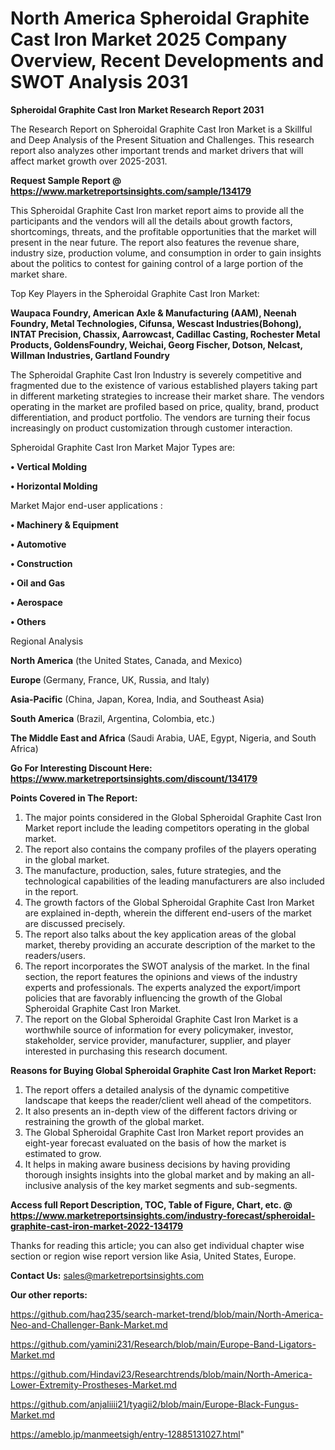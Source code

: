 # North America Spheroidal Graphite Cast Iron Market 2025 Company Overview, Recent Developments and SWOT Analysis 2031

<strong>Spheroidal Graphite Cast Iron Market Research Report 2031</strong>

The Research Report on Spheroidal Graphite Cast Iron Market is a Skillful and Deep Analysis of the Present Situation and Challenges. This research report also analyzes other important trends and market drivers that will affect market growth over 2025-2031.

<strong>Request Sample Report @ <a href=https://www.marketreportsinsights.com/sample/134179>https://www.marketreportsinsights.com/sample/134179</a></strong>

This Spheroidal Graphite Cast Iron market report aims to provide all the participants and the vendors will all the details about growth factors, shortcomings, threats, and the profitable opportunities that the market will present in the near future. The report also features the revenue share, industry size, production volume, and consumption in order to gain insights about the politics to contest for gaining control of a large portion of the market share.

Top Key Players in the Spheroidal Graphite Cast Iron Market:

<strong>Waupaca Foundry, American Axle & Manufacturing (AAM), Neenah Foundry, Metal Technologies, Cifunsa, Wescast Industries(Bohong), INTAT Precision, Chassix, Aarrowcast, Cadillac Casting, Rochester Metal Products, GoldensFoundry, Weichai, Georg Fischer, Dotson, Nelcast, Willman Industries, Gartland Foundry</strong>

The Spheroidal Graphite Cast Iron Industry is severely competitive and fragmented due to the existence of various established players taking part in different marketing strategies to increase their market share. The vendors operating in the market are profiled based on price, quality, brand, product differentiation, and product portfolio. The vendors are turning their focus increasingly on product customization through customer interaction.

Spheroidal Graphite Cast Iron Market Major Types are:

<strong>• Vertical Molding

• Horizontal Molding</strong>

Market Major end-user applications :

<strong>• Machinery & Equipment

• Automotive

• Construction

• Oil and Gas

• Aerospace

• Others</strong>

Regional Analysis

</u><strong><b>North America</b></strong> (the United States, Canada, and Mexico)

<strong><b>Europe </b></strong>(Germany, France, UK, Russia, and Italy)

<strong><b>Asia-Pacific</b></strong> (China, Japan, Korea, India, and Southeast Asia)

<strong><b>South America</b></strong> (Brazil, Argentina, Colombia, etc.)

<strong><b>The Middle East and Africa</b></strong> (Saudi Arabia, UAE, Egypt, Nigeria, and South Africa)

<strong>Go For Interesting Discount Here: <a href=https://www.marketreportsinsights.com/discount/134179>https://www.marketreportsinsights.com/discount/134179</a></strong>

<strong>Points Covered in The Report:</strong>
<ol>
  <li>The major points considered in the Global Spheroidal Graphite Cast Iron Market report include the leading competitors operating in the global market.</li>
  <li>The report also contains the company profiles of the players operating in the global market.</li>
  <li>The manufacture, production, sales, future strategies, and the technological capabilities of the leading manufacturers are also included in the report.</li>
  <li>The growth factors of the Global Spheroidal Graphite Cast Iron Market are explained in-depth, wherein the different end-users of the market are discussed precisely.</li>
  <li>The report also talks about the key application areas of the global market, thereby providing an accurate description of the market to the readers/users.</li>
  <li>The report incorporates the SWOT analysis of the market. In the final section, the report features the opinions and views of the industry experts and professionals. The experts analyzed the export/import policies that are favorably influencing the growth of the Global Spheroidal Graphite Cast Iron Market.</li>
  <li>The report on the Global Spheroidal Graphite Cast Iron Market is a worthwhile source of information for every policymaker, investor, stakeholder, service provider, manufacturer, supplier, and player interested in purchasing this research document.</li>
</ol>
<strong>Reasons for Buying Global Spheroidal Graphite Cast Iron Market Report:</strong>

<ol>
  <li>The report offers a detailed analysis of the dynamic competitive landscape that keeps the reader/client well ahead of the competitors.</li>
  <li>It also presents an in-depth view of the different factors driving or restraining the growth of the global market.</li>
  <li>The Global Spheroidal Graphite Cast Iron Market report provides an eight-year forecast evaluated on the basis of how the market is estimated to grow.</li>
  <li>It helps in making aware business decisions by having providing thorough insights insights into the global market and by making an all-inclusive analysis of the key market segments and sub-segments.</li>
</ol>
<strong>Access full Report Description, TOC, Table of Figure, Chart, etc. @ <a href=https://www.marketreportsinsights.com/industry-forecast/spheroidal-graphite-cast-iron-market-2022-134179>https://www.marketreportsinsights.com/industry-forecast/spheroidal-graphite-cast-iron-market-2022-134179</a></strong>


Thanks for reading this article; you can also get individual chapter wise section or region wise report version like Asia, United States, Europe.

<strong>Contact Us:</strong>
sales@marketreportsinsights.com

<strong>Our other reports:</strong>

<a href=https://github.com/haq235/search-market-trend/blob/main/North-America-Neo-and-Challenger-Bank-Market.md>https://github.com/haq235/search-market-trend/blob/main/North-America-Neo-and-Challenger-Bank-Market.md</a>

<a href=https://github.com/yamini231/Research/blob/main/Europe-Band-Ligators-Market.md>https://github.com/yamini231/Research/blob/main/Europe-Band-Ligators-Market.md</a>

<a href=https://github.com/Hindavi23/Researchtrends/blob/main/North-America-Lower-Extremity-Prostheses-Market.md>https://github.com/Hindavi23/Researchtrends/blob/main/North-America-Lower-Extremity-Prostheses-Market.md</a>

<a href=https://github.com/anjaliiii21/tyagii2/blob/main/Europe-Black-Fungus-Market.md>https://github.com/anjaliiii21/tyagii2/blob/main/Europe-Black-Fungus-Market.md</a>

<a href=https://ameblo.jp/manmeetsigh/entry-12885131027.html>https://ameblo.jp/manmeetsigh/entry-12885131027.html</a>"
